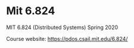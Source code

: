 # Mit 6.824

MIT 6.824 (Distributed Systems) Spring 2020

Course website: https://pdos.csail.mit.edu/6.824/